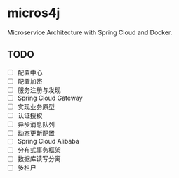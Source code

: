 # micros4j
Microservice Architecture with Spring Cloud and Docker.

## TODO

- [ ] 配置中心
- [ ] 配置加密
- [ ] 服务注册与发现
- [ ] Spring Cloud Gateway
- [ ] 实现业务原型
- [ ] 认证授权
- [ ] 异步消息队列
- [ ] 动态更新配置
- [ ] Spring Cloud Alibaba
- [ ] 分布式事务框架
- [ ] 数据库读写分离
- [ ] 多租户